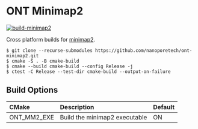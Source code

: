 # ONT Minimap2

[![build-minimap2](https://github.com/nanoporetech/ont-minimap2/actions/workflows/build.yml/badge.svg)](https://github.com/nanoporetech/ont-minimap2/actions/workflows/build.yml)

Cross platform builds for [minimap2](https://github.com/lh3/minimap2/).

```
$ git clone --recurse-submodules https://github.com/nanoporetech/ont-minimap2.git
$ cmake -S . -B cmake-build
$ cmake --build cmake-build --config Release -j
$ ctest -C Release --test-dir cmake-build --output-on-failure
```

## Build Options

| CMake                    | Description                                     | Default |
|:-------------------------|:------------------------------------------------|---------|
| ONT_MM2_EXE              | Build the minimap2 executable                   | ON      |
